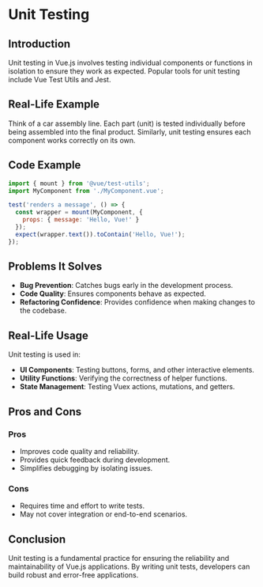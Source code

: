 # Unit Testing

## Introduction
Unit testing in Vue.js involves testing individual components or functions in isolation to ensure they work as expected. Popular tools for unit testing include Vue Test Utils and Jest.

## Real-Life Example
Think of a car assembly line. Each part (unit) is tested individually before being assembled into the final product. Similarly, unit testing ensures each component works correctly on its own.

## Code Example
```javascript
import { mount } from '@vue/test-utils';
import MyComponent from './MyComponent.vue';

test('renders a message', () => {
  const wrapper = mount(MyComponent, {
    props: { message: 'Hello, Vue!' }
  });
  expect(wrapper.text()).toContain('Hello, Vue!');
});
```

## Problems It Solves
- **Bug Prevention**: Catches bugs early in the development process.
- **Code Quality**: Ensures components behave as expected.
- **Refactoring Confidence**: Provides confidence when making changes to the codebase.

## Real-Life Usage
Unit testing is used in:
- **UI Components**: Testing buttons, forms, and other interactive elements.
- **Utility Functions**: Verifying the correctness of helper functions.
- **State Management**: Testing Vuex actions, mutations, and getters.

## Pros and Cons
### Pros
- Improves code quality and reliability.
- Provides quick feedback during development.
- Simplifies debugging by isolating issues.

### Cons
- Requires time and effort to write tests.
- May not cover integration or end-to-end scenarios.

## Conclusion
Unit testing is a fundamental practice for ensuring the reliability and maintainability of Vue.js applications. By writing unit tests, developers can build robust and error-free applications.
